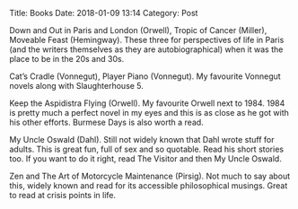Title: Books
Date: 2018-01-09 13:14
Category: Post


Down and Out in Paris and London (Orwell), Tropic of Cancer (Miller), Moveable Feast (Hemingway).
These three for perspectives of life in Paris (and the writers themselves as they are autobiographical) when it was the place to be in the 20s and 30s. 

Cat’s Cradle (Vonnegut), Player Piano (Vonnegut).
My favourite Vonnegut novels along with Slaughterhouse 5.

Keep the Aspidistra Flying (Orwell).
My favourite Orwell next to 1984. 1984 is pretty much a perfect novel in my eyes and this is as close as he got with his other efforts. Burmese Days is also worth a read.

My Uncle Oswald (Dahl).
Still not widely known that Dahl wrote stuff for adults. This is great fun, full of sex and so quotable. Read his short stories too. If you want to do it right, read The Visitor and then My Uncle Oswald.

Zen and The Art of Motorcycle Maintenance (Pirsig).
Not much to say about this, widely known and read for its accessible philosophical musings. Great to read at crisis points in life.